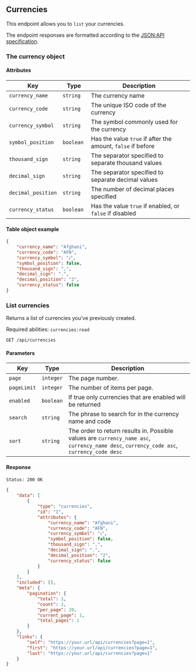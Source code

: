 ## Currencies

This endpoint allows you to `list` your currencies.

The endpoint responses are formatted according to the [JSON:API specification](https://jsonapi.org).

### The currency object

#### Attributes

| Key                | Type       | Description                                                 |
|--------------------|------------|-------------------------------------------------------------|
| `currency_name`    | `string`   | The currency name                                           |
| `currency_code`    | `string`   | The unique ISO code of the currency                         | 
| `currency_symbol`  | `string`   | The symbol commonly used for the currency                   | 
| `symbol_position`  | `boolean`  | Has the value `true` if after the amount, `false` if before |
| `thousand_sign`    | `string`   | The separator specified to separate thousand values         |
| `decimal_sign`     | `string `  | The separator specified to separate decimal values          |
| `decimal_position` | `string `  | The number of decimal places specified                      |
| `currency_status`  | `boolean ` | Has the value `true` if enabled, or `false` if disabled     |

#### Table object example

```json
{
    "currency_name": "Afghani",
    "currency_code": "AFN",
    "currency_symbol": "؋",
    "symbol_position": false,
    "thousand_sign": ",",
    "decimal_sign": ".",
    "decimal_position": "2",
    "currency_status": false
}
```

### List currencies

Returns a list of currencies you’ve previously created.

Required abilities: `currencies:read`

```
GET /api/currencies
```

#### Parameters

| Key         | Type      | Description                                                                                                                              |
|-------------|-----------|------------------------------------------------------------------------------------------------------------------------------------------|
| `page`      | `integer` | The page number.                                                                                                                         |
| `pageLimit` | `integer` | The number of items per page.                                                                                                            |
| `enabled`   | `boolean` | If true only currencies that are enabled will be returned                                                                                |
| `search`    | `string`  | The phrase to search for in the currency name and code                                                                                   |
| `sort`      | `string`  | The order to return results in. Possible values are `currency_name asc`, `currency_name desc`, `currency_code asc`, `currency_code desc` |


#### Response

```html
Status: 200 OK
```

```json
{
    "data": [
        {
            "type": "currencies",
            "id": "1",
            "attributes": {
                "currency_name": "Afghani",
                "currency_code": "AFN",
                "currency_symbol": "؋",
                "symbol_position": false,
                "thousand_sign": ",",
                "decimal_sign": ".",
                "decimal_position": "2",
                "currency_status": false
            }
        }
    ],
    "included": [],
    "meta": {
        "pagination": {
            "total": 1,
            "count": 1,
            "per_page": 20,
            "current_page": 1,
            "total_pages": 1
        }
    },
    "links": {
        "self": "https://your.url/api/currencies?page=1",
        "first": "https://your.url/api/currencies?page=1",
        "last": "https://your.url/api/currencies?page=1"
    }
}
```

